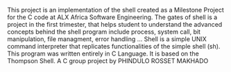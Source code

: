 This project is an implementation of the shell created as a Milestone Project for the C code at ALX Africa Software Engineering. The gates of shell is a project in the first trimester, that helps student to understand the advanced concepts behind the shell program include process, system call, bit manipulation, file managment, error handling ... Shell is a simple UNIX command interpreter that replicates functionalities of the simple shell (sh). This program was written entirely in C Language. It is based on the Thompson Shell. A C group project by PHINDULO ROSSET MAKHADO

